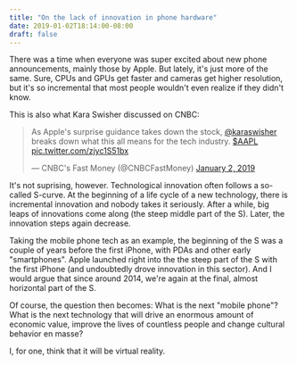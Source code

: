 ```yaml
---
title: "On the lack of innovation in phone hardware"
date: 2019-01-02T18:14:00-08:00
draft: false
---
```


There was a time when everyone was super excited about new phone announcements, mainly those by Apple. But lately, it's just more of the same. Sure, CPUs and GPUs get faster and cameras get higher resolution, but it's so incremental that most people wouldn't even realize if they didn't know.

This is also what Kara Swisher discussed on CNBC:

<blockquote class="twitter-tweet" data-lang="en"><p lang="en" dir="ltr">As Apple&#39;s surprise guidance takes down the stock, <a href="https://twitter.com/karaswisher?ref_src=twsrc%5Etfw">@karaswisher</a> breaks down what this all means for the tech industry. <a href="https://twitter.com/search?q=%24AAPL&amp;src=ctag&amp;ref_src=twsrc%5Etfw">$AAPL</a> <a href="https://t.co/zjyc1S51bx">pic.twitter.com/zjyc1S51bx</a></p>&mdash; CNBC&#39;s Fast Money (@CNBCFastMoney) <a href="https://twitter.com/CNBCFastMoney/status/1080609971358875649?ref_src=twsrc%5Etfw">January 2, 2019</a></blockquote>
<script async src="https://platform.twitter.com/widgets.js" charset="utf-8"></script>

It's not suprising, however. Technological innovation often follows a so-called S-curve. At the beginning of a life cycle of a new technology, there is incremental innovation and nobody takes it seriously. After a while, big leaps of innovations come along (the steep middle part of the S). Later, the innovation steps again decrease.

Taking the mobile phone tech as an example, the beginning of the S was a couple of years before the first iPhone, with PDAs and other early "smartphones". Apple launched right into the the steep part of the S with the first iPhone (and undoubtedly drove innovation in this sector). And I would argue that since around 2014, we're again at the final, almost horizontal part of the S.

Of course, the question then becomes: What is the next "mobile phone"? What is the next technology that will drive an enormous amount of economic value, improve the lives of countless people and change cultural behavior en masse?

I, for one, think that it will be virtual reality.
